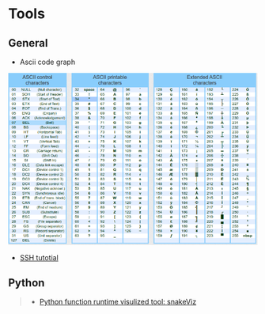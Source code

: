 # Tools

## General

- Ascii code graph

![Ascii code graph](./../image/ascii.png)

- [SSH tutotial](./SSH.md)

## Python 

> - [Python function runtime visulized tool: snakeViz](https://jiffyclub.github.io/snakeviz/)